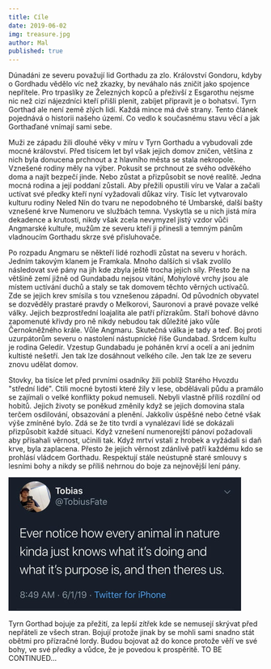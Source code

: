 ```yaml
---
title: Cíle
date: 2019-06-02
img: treasure.jpg
author: Mal
published: true
---
```


Dúnadáni ze severu považují lid Gorthadu za zlo. Království Gondoru, kdyby o Gordhadu vědělo víc než zkazky, by neváhalo nás zničit jako spojence nepřítele. Pro trpaslíky ze Železných kopců a přeživší z Esgarothu nejsme nic než cizí nájezdníci kteří přišli plenit, zabíjet připravit je o bohatsví. Tyrn Gorthad ale není země zlých lidí. Každá mince má dvě strany. Tento článek pojednává o historii našeho území. Co vedlo k současnému stavu věcí a jak Gorthaďané vnímají sami sebe.

Muži ze západu žili dlouhé věky v míru v Tyrn Gorthadu a vybudovali zde mocné království. Před tisícem let byl však jejich domov zničen, většina z nich byla donucena prchnout a z hlavního města se stala nekropole. Vznešené rodiny měly na výber. Pokusit se prchnout ze svého odvěkého doma a najít bezpečí jinde. Nebo zůstat a přizpůsobit se nové realitě. Jedna mocná rodina a její poddaní zůstali. Aby přežili opustili víru ve Valar a začali uctívat své předky kteří nyní vyžadovali důkaz víry. Tisíc let vytvarovalo kulturu rodiny Neled Nín do tvaru ne nepodobného té Umbarské, další bašty vznešené krve Numenoru ve službách temna. Vyskytla se u nich jistá míra dekadence a krutosti, nikdy však zcela nevymyzel jistý vzdor vůči Angmarské kultuře, mužům ze severu kteří ji přinesli a temným pánům vladnoucím Gorthadu skrze své přisluhovače.

Po rozpadu Angmaru se někteří lidé rozhodli zůstat na severu v horách. Jedním takovým klanem je Framkala. Mnoho dalších si však zvolilo následovat své pány na jih kde zbyla ještě trocha jejich síly. Přesto že na většině zemí jižně od Gundabadu nejsou vítání, Mohylové vrchy jsou ale místem uctívání duchů a staly se tak domovem těchto věrných uctívačů. Zde se jejich krev smísila s tou vznešenou západní. Od původních obyvatel se dozvěděly prastaré pravdy o Melkorovi, Sauronovi a pravé povaze velké války. Jejich bezprostřední loajalita ale patří přízrakům. Staří bohové dávno zapomenuté křivdy pro ně nikdy nebudou tak důležité jako vůle Černokněžného krále. Vůle Angmaru. Skutečná válka je tady a teď. Boj proti uzurpátorům severu o nastolení nástupnícké říše Gundabad. Srdcem kultu je rodina Geledír. Vzestup Gundabadu je poháněn krví a ocelí a ani jedním kultisté nešetří. Jen tak lze dosáhnout velkého cíle. Jen tak lze ze severu znovu udělat domov.

Stovky, ba tisíce let před prvními osadníky žili poblíž Starého Hvozdu "střední lidé". Ctili mocné bytosti které žily v lese, obdělávali půdu a pramálo se zajímali o velké konflikty pokud nemuseli. Nebyli vlastně příliš rozdílní od hobitů. Jejich životy se poněkud změnily když se jejich domovina stala terčem osdilování, obsazování a plenění. Jakkoliv úspěšné nebo četné však výše zmíněné bylo. Zdá se že tito tvrdí a vynalézaví lidé se dokázali přizpůsobit každé situaci. Když vznešení numenorejští pánoví požadovali aby přísahali věrnost, učinili tak. Když mrtví vstali z hrobek a vyžádali si daň krve, byla zaplacena. Přesto že jejich věrnost zdánlivě patří každému kdo se prohlásí vládcem Gorthadu. Respektují stále neústupně staré smlouvy s lesními bohy a nikdy se příliš nehrnou do boje za nejnovější lení pány.

![](/img/purpose.JPG)

Tyrn Gorthad bojuje za přežití, za lepší zítřek kde se nemusejí skrývat před nepřáteli ze všech stran. Bojují protože jinak by se mohli sami snadno stát obětmi pro přízračné lordy. Budou bojovat až do konce protože věří ve své bohy, ve své předky a vůdce, že je povedou k prospěritě. TO BE CONTINUED...

